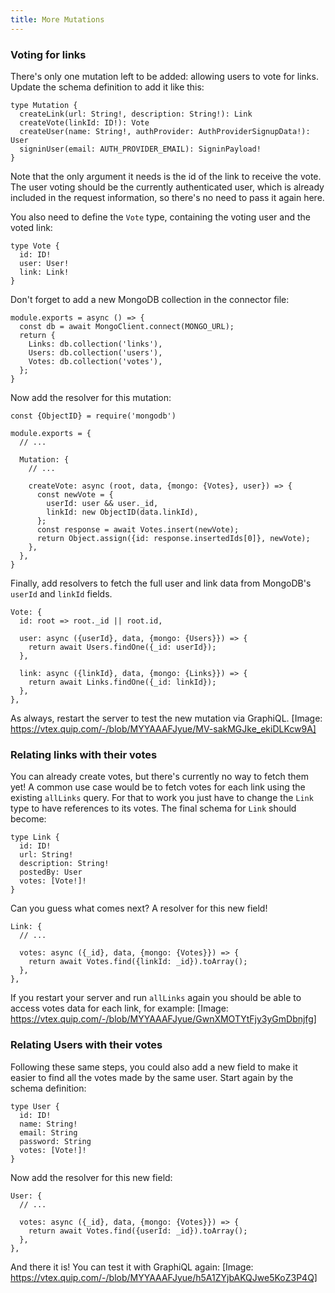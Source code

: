 ```yaml
---
title: More Mutations
---
```


### Voting for links

There's only one mutation left to be added: allowing users to vote for links. Update the schema definition to add it like this:

```
type Mutation {
  createLink(url: String!, description: String!): Link
  createVote(linkId: ID!): Vote
  createUser(name: String!, authProvider: AuthProviderSignupData!): User
  signinUser(email: AUTH_PROVIDER_EMAIL): SigninPayload!
}
```

Note that the only argument it needs is the id of the link to receive the vote. The user voting should be the currently authenticated user, which is already included in the request information, so there's no need to pass it again here.

You also need to define the `Vote` type, containing the voting user and the voted link:

```
type Vote {
  id: ID!
  user: User!
  link: Link!
}
```

Don't forget to add a new MongoDB collection in the connector file:

```
module.exports = async () => {
  const db = await MongoClient.connect(MONGO_URL);
  return {
    Links: db.collection('links'),
    Users: db.collection('users'),
    Votes: db.collection('votes'),
  };
}
```

Now add the resolver for this mutation:

```
const {ObjectID} = require('mongodb')

module.exports = {
  // ...
  
  Mutation: {
    // ...
  
    createVote: async (root, data, {mongo: {Votes}, user}) => {
      const newVote = {
        userId: user && user._id,
        linkId: new ObjectID(data.linkId),
      };
      const response = await Votes.insert(newVote);
      return Object.assign({id: response.insertedIds[0]}, newVote);
    },
  },
}
```

Finally, add resolvers to fetch the full user and link data from MongoDB's `userId` and `linkId` fields.

```
Vote: {
  id: root => root._id || root.id,

  user: async ({userId}, data, {mongo: {Users}}) => {
    return await Users.findOne({_id: userId});
  },

  link: async ({linkId}, data, {mongo: {Links}}) => {
    return await Links.findOne({_id: linkId});
  },
},
```

As always, restart the server to test the new mutation via GraphiQL.
[Image: https://vtex.quip.com/-/blob/MYYAAAFJyue/MV-sakMGJke_ekiDLKcw9A]
### Relating links with their votes

You can already create votes, but there's currently no way to fetch them yet! A common use case would be to fetch votes for each link using the existing `allLinks` query. For that to work you just have to change the `Link` type to have references to its votes. The final schema for `Link` should become:

```
type Link {
  id: ID!
  url: String!
  description: String!
  postedBy: User
  votes: [Vote!]!
}
```

Can you guess what comes next? A resolver for this new field! 

```
Link: {
  // ...

  votes: async ({_id}, data, {mongo: {Votes}}) => {
    return await Votes.find({linkId: _id}).toArray();
  },
},
```

If you restart your server and run `allLinks` again you should be able to access votes data for each link, for example:
[Image: https://vtex.quip.com/-/blob/MYYAAAFJyue/GwnXMOTYtFjy3yGmDbnjfg]

### Relating Users with their votes

Following these same steps, you could also add a new field to make it easier to find all the votes made by the same user. Start again by the schema definition:

```
type User {
  id: ID!
  name: String!
  email: String
  password: String
  votes: [Vote!]!
}
```

Now add the resolver for this new field:

```
User: {
  // ...

  votes: async ({_id}, data, {mongo: {Votes}}) => {
    return await Votes.find({userId: _id}).toArray();
  },
},
```

And there it is! You can test it with GraphiQL again:
[Image: https://vtex.quip.com/-/blob/MYYAAAFJyue/h5A1ZYjbAKQJwe5KoZ3P4Q]
